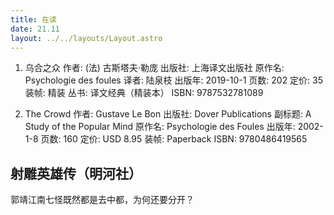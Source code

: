 ```yaml
---
title: 在读
date: 21.11
layout: ../../layouts/Layout.astro
---
```

1. 乌合之众 
作者: (法) 古斯塔夫·勒庞
出版社: 上海译文出版社
原作名: Psychologie des foules
译者: 陆泉枝
出版年: 2019-10-1
页数: 202
定价: 35
装帧: 精装
丛书: 译文经典（精装本）
ISBN: 9787532781089

2. The Crowd
作者: Gustave Le Bon
出版社: Dover Publications
副标题: A Study of the Popular Mind
原作名: Psychologie des Foules
出版年: 2002-1-8
页数: 160
定价: USD 8.95
装帧: Paperback
ISBN: 9780486419565

## 射雕英雄传（明河社）

郭靖江南七怪既然都是去中都，为何还要分开？